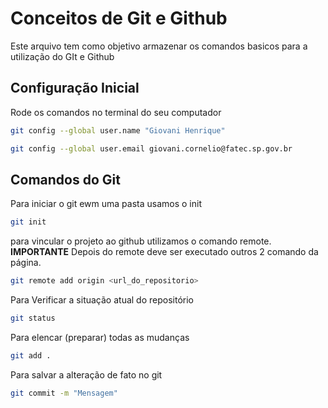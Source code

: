 # Conceitos de Git e Github 
Este arquivo tem como objetivo armazenar os comandos basicos para a utilização do GIt e Github

## Configuração Inicial
Rode os comandos no terminal do seu computador
```bash
git config --global user.name "Giovani Henrique"

git config --global user.email giovani.cornelio@fatec.sp.gov.br
```

## Comandos do Git
Para iniciar o git ewm uma pasta usamos o init
```bash
git init
```
para vincular o projeto ao github utilizamos o comando remote.<br> 
**IMPORTANTE** Depois do remote deve ser executado outros 2 comando da página.
```bash
git remote add origin <url_do_repositorio>
```

Para Verificar a situação atual do repositório
```bash
git status
```

Para elencar (preparar) todas as mudanças
```bash
git add .
```

Para salvar a alteração de fato no git
```bash
git commit -m "Mensagem"
```
